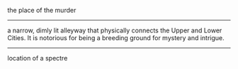 the place of the murder

---

a narrow, dimly lit alleyway that physically connects the Upper and Lower Cities. It is notorious for being a breeding ground for mystery and intrigue.

---

location of a spectre